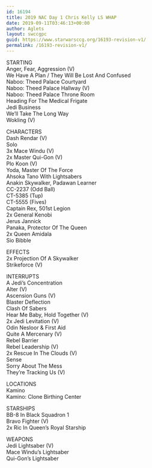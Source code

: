 ```yaml
---
id: 16194
title: 2019 NAC Day 1 Chris Kelly LS WHAP
date: 2019-09-11T03:46:13+00:00
author: Aglets
layout: swccgpc
guid: https://www.starwarsccg.org/16193-revision-v1/
permalink: /16193-revision-v1/
---
```

STARTING  
Anger, Fear, Aggression (V)  
We Have A Plan / They Will Be Lost And Confused  
Naboo: Theed Palace Courtyard  
Naboo: Theed Palace Hallway (V)  
Naboo: Theed Palace Throne Room  
Heading For The Medical Frigate  
Jedi Business  
We&#8217;ll Take The Long Way  
Wokling (V)

CHARACTERS  
Dash Rendar (V)  
Solo  
3x Mace Windu (V)  
2x Master Qui-Gon (V)  
Plo Koon (V)  
Yoda, Master Of The Force  
Ahsoka Tano With Lightsabers  
Anakin Skywalker, Padawan Learner  
CC-2237 (Odd Ball)  
CT-5385 (Tup)  
CT-5555 (Fives)  
Captain Rex, 501st Legion  
2x General Kenobi  
Jerus Jannick  
Panaka, Protector Of The Queen  
2x Queen Amidala  
Sio Bibble

EFFECTS  
2x Projection Of A Skywalker  
Strikeforce (V)

INTERRUPTS  
A Jedi&#8217;s Concentration  
Alter (V)  
Ascension Guns (V)  
Blaster Deflection  
Clash Of Sabers  
Hear Me Baby, Hold Together (V)  
2x Jedi Levitation (V)  
Odin Nesloor & First Aid  
Quite A Mercenary (V)  
Rebel Barrier  
Rebel Leadership (V)  
2x Rescue In The Clouds (V)  
Sense  
Sorry About The Mess  
They&#8217;re Tracking Us (V)

LOCATIONS  
Kamino  
Kamino: Clone Birthing Center

STARSHIPS  
BB-8 In Black Squadron 1  
Bravo Fighter (V)  
2x Ric In Queen&#8217;s Royal Starship

WEAPONS  
Jedi Lightsaber (V)  
Mace Windu&#8217;s Lightsaber  
Qui-Gon&#8217;s Lightsaber